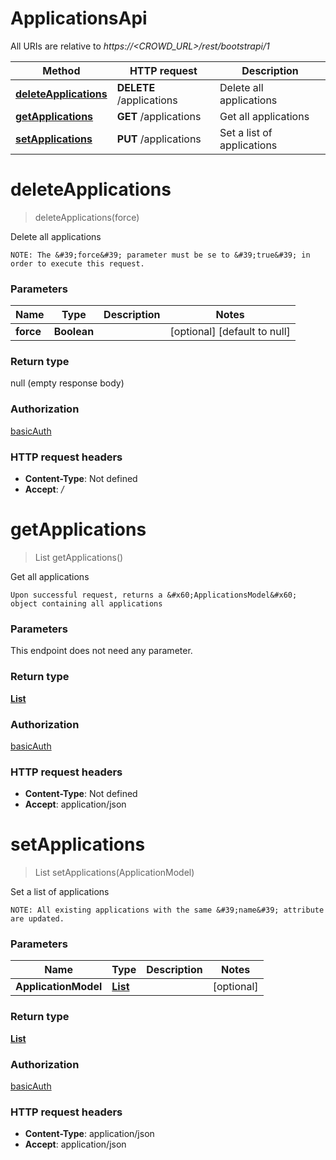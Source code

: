 # ApplicationsApi

All URIs are relative to *https://&lt;CROWD_URL&gt;/rest/bootstrapi/1*

| Method | HTTP request | Description |
|------------- | ------------- | -------------|
| [**deleteApplications**](ApplicationsApi.md#deleteApplications) | **DELETE** /applications | Delete all applications |
| [**getApplications**](ApplicationsApi.md#getApplications) | **GET** /applications | Get all applications |
| [**setApplications**](ApplicationsApi.md#setApplications) | **PUT** /applications | Set a list of applications |


<a name="deleteApplications"></a>
# **deleteApplications**
> deleteApplications(force)

Delete all applications

    NOTE: The &#39;force&#39; parameter must be se to &#39;true&#39; in order to execute this request.

### Parameters

|Name | Type | Description  | Notes |
|------------- | ------------- | ------------- | -------------|
| **force** | **Boolean**|  | [optional] [default to null] |

### Return type

null (empty response body)

### Authorization

[basicAuth](../README.md#basicAuth)

### HTTP request headers

- **Content-Type**: Not defined
- **Accept**: */*

<a name="getApplications"></a>
# **getApplications**
> List getApplications()

Get all applications

    Upon successful request, returns a &#x60;ApplicationsModel&#x60; object containing all applications

### Parameters
This endpoint does not need any parameter.

### Return type

[**List**](../Models/ApplicationModel.md)

### Authorization

[basicAuth](../README.md#basicAuth)

### HTTP request headers

- **Content-Type**: Not defined
- **Accept**: application/json

<a name="setApplications"></a>
# **setApplications**
> List setApplications(ApplicationModel)

Set a list of applications

    NOTE: All existing applications with the same &#39;name&#39; attribute are updated.

### Parameters

|Name | Type | Description  | Notes |
|------------- | ------------- | ------------- | -------------|
| **ApplicationModel** | [**List**](../Models/ApplicationModel.md)|  | [optional] |

### Return type

[**List**](../Models/ApplicationModel.md)

### Authorization

[basicAuth](../README.md#basicAuth)

### HTTP request headers

- **Content-Type**: application/json
- **Accept**: application/json

